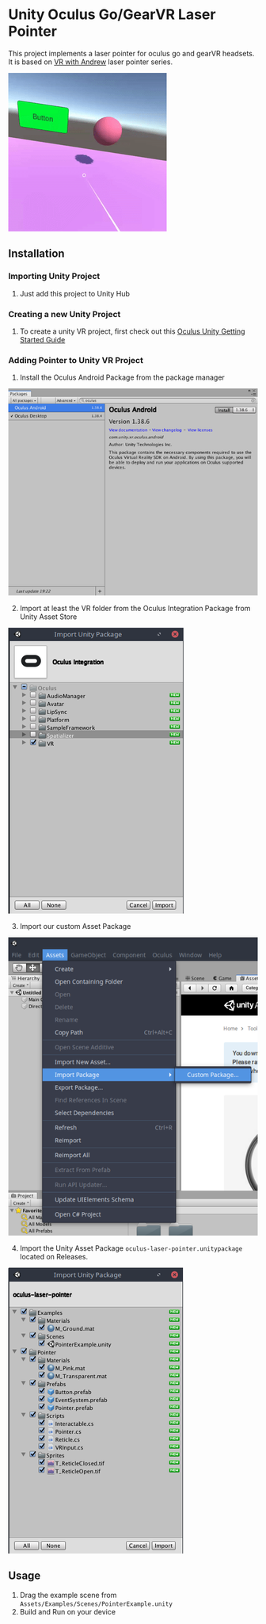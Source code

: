 # Unity Oculus Go/GearVR Laser Pointer

This project implements a laser pointer for oculus go and gearVR headsets. It is based on [VR with Andrew](https://www.youtube.com/channel/UCG8bDPqp3jykCGbx-CiL7VQ) laser pointer series.

![Demo gif](ReadmeFiles/demo.gif)

## Installation

### Importing Unity Project
1. Just add this project to Unity Hub

### Creating a new Unity Project
1. To create a unity VR project, first check out this [Oculus Unity Getting Started Guide](https://developer.oculus.com/documentation/unity/book-unity-gsg/)


### Adding Pointer to Unity VR Project
1. Install the Oculus Android Package from the package manager

![Install oculus android screenshot](ReadmeFiles/1.png)

2. Import at least the VR folder from the Oculus Integration Package from Unity Asset Store

![Import oculus screenshot](ReadmeFiles/2.png)

3. Import our custom Asset Package

![Import custom asset package screenshot](ReadmeFiles/3.png)

4. Import the Unity Asset Package `oculus-laser-pointer.unitypackage` located on Releases.

![Import laser pointer package screenshot](ReadmeFiles/4.png)

## Usage

1. Drag the example scene from `Assets/Examples/Scenes/PointerExample.unity`
2. Build and Run on your device